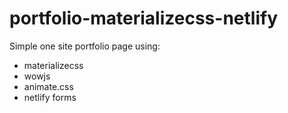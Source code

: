 # portfolio-materializecss-netlify

Simple one site portfolio page using:

- materializecss
- wowjs
- animate.css
- netlify forms
